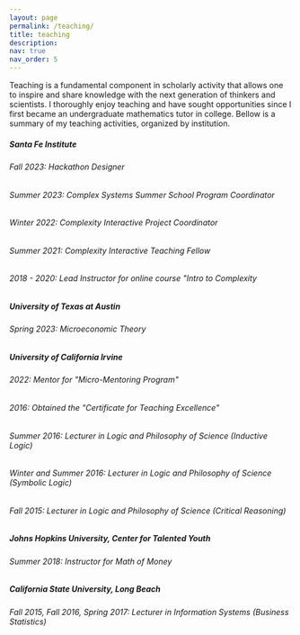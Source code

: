 ```yaml
---
layout: page
permalink: /teaching/
title: teaching
description: 
nav: true
nav_order: 5
---
```


Teaching is a fundamental component in scholarly activity that allows one to inspire and share knowledge with the next generation of thinkers and scientists. I thoroughly enjoy teaching and have sought opportunities since I first became an undergraduate mathematics tutor in college. Bellow is a summary of my teaching activities, organized by institution.

<div class="card mt-3">
  <div class="p-3">
    <div class="row">
      <div class="col-sm-10">
        <h5 class="font-weight-bold">Santa Fe Institute</h5>
      </div>
    </div>
    <h6 class="font-italic mt-2 mt-sm-2">Fall 2023: Hackathon Designer</h6>
    <!--<ul class="card-text font-weight-light list-group list-group-flush">
      <li class="list-group-item"> Created "hackathon" project schematics for participants of advanced training workshop to engage in interdisciplinary collaboration.</li>
    </ul>-->
    <h6 class="font-italic mt-2 mt-sm-2">Summer 2023: Complex Systems Summer School Program Coordinator</h6>
    <h6 class="font-italic mt-2 mt-sm-2">Winter 2022: Complexity Interactive Project Coordinator</h6>
    <h6 class="font-italic mt-2 mt-sm-2">Summer 2021: Complexity Interactive Teaching Fellow</h6>
    <h6 class="font-italic mt-2 mt-sm-2">2018 - 2020: Lead Instructor for online course "Intro to Complexity</h6>

  </div>
</div>

<div class="card mt-3">
  <div class="p-3">
    <div class="row">
      <div class="col-sm-10">
        <h5 class="font-weight-bold">University of Texas at Austin</h5>
      </div>
    </div>
    <h6 class="font-italic mt-2 mt-sm-2">Spring 2023: Microeconomic Theory</h6>
       <!--<ul class="card-text font-weight-light list-group list-group-flush">
      <li class="list-group-item"> Created "hackathon" project schematics for participants of advanced training workshop to engage in interdisciplinary collaboration.</li>
    </ul>-->
  </div>
</div>

<div class="card mt-3">
  <div class="p-3">
    <div class="row">
      <div class="col-sm-10">
        <h5 class="font-weight-bold">University of California Irvine</h5>
      </div>
    </div>
    <h6 class="font-italic mt-2 mt-sm-2">2022: Mentor for "Micro-Mentoring Program"</h6>
    <h6 class="font-italic mt-2 mt-sm-2">2016: Obtained the "Certificate for Teaching Excellence"</h6>
    <!--<ul class="card-text font-weight-light list-group list-group-flush">
      <li class="list-group-item"> Created "hackathon" project schematics for participants of advanced training workshop to engage in interdisciplinary collaboration.</li>
    </ul>-->
    <h6 class="font-italic mt-2 mt-sm-2">Summer 2016: Lecturer in Logic and Philosophy of Science (Inductive Logic)</h6>
    <h6 class="font-italic mt-2 mt-sm-2">Winter and Summer 2016: Lecturer in Logic and Philosophy of Science (Symbolic Logic)</h6>
    <h6 class="font-italic mt-2 mt-sm-2">Fall 2015: Lecturer in Logic and Philosophy of Science (Critical Reasoning)</h6>
  </div>
</div>

<div class="card mt-3">
  <div class="p-3">
    <div class="row">
      <div class="col-sm-10">
        <h5 class="font-weight-bold">Johns Hopkins University, Center for Talented Youth</h5>
      </div>
    </div>
    <h6 class="font-italic mt-2 mt-sm-2">Summer 2018: Instructor for Math of Money</h6>
  </div>
</div>

<div class="card mt-3">
  <div class="p-3">
    <div class="row">
      <div class="col-sm-10">
        <h5 class="font-weight-bold">California State University, Long Beach</h5>
      </div>
    </div>
    <h6 class="font-italic mt-2 mt-sm-2">Fall 2015, Fall 2016, Spring 2017: Lecturer in Information Systems (Business Statistics)</h6>
  </div>
</div>

